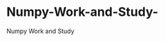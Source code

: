   # Numpy-Work-and-Study-
Numpy Work and Study 
                
                
              
                     
                  
                                                         
                             
                  
                    
                                                                                                     
                                                                                                           
                                                                                 
                                                                                                                                                                 
                                                
                                                                                                                  
                                                                                                                
                                                                                                                                                                                         
                                                                                                                                                       
                                                                                                                                           
                                                                                                                                                                       
                                                                                
                                                                               
                                                                        
                    
